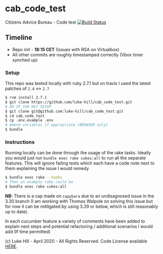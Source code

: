 # cab_code_test
Citizens Advice Bureau - Code test
[![Build Status](https://travis-ci.com/luke-hill/cab_code_test.svg?token=kSzQqszFjGyM7ckZ4kqs&branch=master)](https://travis-ci.com/luke-hill/cab_code_test)

## Timeline

- Repo init - **18:15 CET** (Issues with RSA on Virtualbox)
- All other commits are roughly timestamped correctly (Vbox timer synched up)

### Setup

This repo was tested locally with ruby 2.7.1 but on travis I used the latest patches of
`2.4` <-> `2.7`
```bash
$ rvm install 2.7.1
$ git clone https://github.com/luke-hill/cab_code_test.git
# OR IF SSH KEY SETUP
$ git clone git@github.com:luke-hill/cab_code_test.git
$ cd cab_code_test
$ cp .env.example .env
# Amend variables if appropriate (BROWSER only)
$ bundle
```

### Instructions

Running locally can be done through the usage of the rake tasks. Ideally you would just run
`bundle exec rake cukes:all` to run all the separate features. This will ignore failing tests
which each have a code note next to them explaining the issue I would remedy

```bash
$ bundle exec rake --tasks
# Then an example rake could be
$ bundle exec rake cukes:all
```

**NB:** There is a cap made on `capybara` due to an undisagnosed issue in the 3.30 branch
(I am working with Thomas Walpole on solving this issue but for now it can be mititgated
by using 3.29 or below, which is still reasonably up to date).

In each cucumber feature a variety of comments have been added to explain next steps and
potential refactoring / additional scenarios I would add (If time permitted)

(c) Luke Hill - April 2020 - All Rights Reserved.
Code License available [HERE](https://www.github.com/luke-hill/cab_code_test/blob/master/LICENSE).
